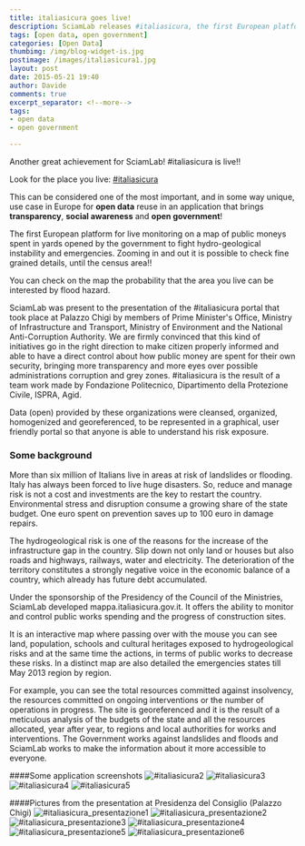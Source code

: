 ```yaml
---
title: italiasicura goes live!
description: SciamLab releases #italiasicura, the first European platform for live monitoring on a map of public moneys spent in yards opened to fight hydro-geological instability and emergencies.
tags: [open data, open government]
categories: [Open Data]
thumbimg: /img/blog-widget-is.jpg
postimage: /images/italiasicura1.jpg
layout: post
date: 2015-05-21 19:40
author: Davide
comments: true
excerpt_separator: <!--more-->
tags:
- open data
- open government

---
```

Another great achievement for SciamLab! #italiasicura is live!!

Look for the place you live: [#italiasicura](http://mappa.italiasicura.gov.it)
<!--more-->
This can be considered one of the most important, and in some way unique, use case in Europe for **open data** reuse in an application that brings **transparency**, **social awareness** and **open government**!

The first European platform for live monitoring on a map of public moneys spent in yards opened by the government to fight hydro-geological instability and emergencies. Zooming in and out it is possible to check fine grained details, until the census area!!

You can check on the map the probability that the area you live can be interested by flood hazard.

SciamLab was present to the presentation of the #italiasicura portal that took place at Palazzo Chigi by members of Prime Minister's Office, Ministry of Infrastructure and Transport, Ministry of Environment and the National Anti-Corruption Authority.
We are firmly convinced that this kind of initiatives go in the right direction to make citizen properly informed and able to have a direct control about how public money are spent for their own security, bringing more transparency and more eyes over possible administrations corruption and grey zones.
#italiasicura is the result of a team work made by Fondazione Politecnico, Dipartimento della Protezione Civile, ISPRA, Agid.

Data (open) provided by these organizations were cleansed, organized, homogenized and georeferenced, to be represented in a graphical, user friendly portal so that anyone is able to understand his risk exposure.

### Some background

More than six million of Italians live in areas at risk of landslides or flooding. Italy has always been forced to live huge disasters. So, reduce and manage risk is not a cost and investments are the key to restart the country.
Environmental stress and disruption consume a growing share of the state budget. One euro spent on prevention saves up to 100 euro in damage repairs. 

The hydrogeological risk is one of the reasons for the increase of the infrastructure gap in the country. Slip down not only land or houses but also roads and highways, railways, water and electricity. 
The deterioration of the territory constitutes a strongly negative voice in the economic balance of a country, which already has future debt accumulated.

Under the sponsorship of the Presidency of the Council of the Ministries, SciamLab developed mappa.italiasicura.gov.it. It offers the ability to monitor and control public works spending and the progress of construction sites.

It is an interactive map where passing over with the mouse you can see land, population, schools and cultural heritages exposed to hydrogeological risks and at the same time the actions, in terms of public works to decrease these risks. In a distinct map are also detailed the emergencies states till May 2013 region by region.

For example, you can see the total resources committed against insolvency, the resources committed on ongoing interventions or the number of operations in progress.
The site is georeferenced and it is the result of a meticulous analysis of the budgets of the state and all the resources allocated, year after year, to regions and local authorities for works and interventions.
The Government works against landslides and floods and SciamLab works to make the information about it more accessible to everyone.

####Some application screenshots
![#italiasicura2](/images/italiasicura2.jpg)
![#italiasicura3](/images/italiasicura3.jpg)
![#italiasicura4](/images/italiasicura4.jpg)
![#italiasicura5](/images/italiasicura5.jpg)

####Pictures from the presentation at Presidenza del Consiglio (Palazzo Chigi)
![#italiasicura_presentazione1](/images/italiasicura_presentazione1.jpg)
![#italiasicura_presentazione2](/images/italiasicura_presentazione2.jpg)
![#italiasicura_presentazione3](/images/italiasicura_presentazione3.jpg)
![#italiasicura_presentazione4](/images/italiasicura_presentazione4.jpg)
![#italiasicura_presentazione5](/images/italiasicura_presentazione5.jpg)
![#italiasicura_presentazione6](/images/italiasicura_presentazione6.jpg)

